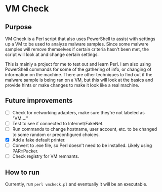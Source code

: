 # VM Check

## Purpose
VM Check is a Perl script that also uses PowerShell to assist with settings up a VM to be used to analyze malware samples. Since some malware samples will remove themselves if certain criteria hasn't been met, the script will look at and change certain settings. 

This is mainly a project for me to test out and learn Perl. I am also using PowerShell commands for some of the gathering of info, or changing of information on the machine. There are other techniques to find out if the malware sample is being ran on a VM, but this will look at the basics and provide hints or make changes to make it look like a real machine. 


## Future improvements
- [ ] Check for networking adapters, make sure they're not labeled as "VM...."
- [ ] Test to see if connected to Internet/FakeNet.
- [ ] Run commands to change hostname, user account, etc. to be changed to some random or preconfigured choices.
- [x] Add a fake default printer.
- [ ] Convert to .exe file, so Perl doesn't need to be installed. Likely using PAR::Packer.
- [ ] Check registry for VM remnants.

## How to run
Currently, run `perl vmcheck.pl` and eventually it will be an executable.

